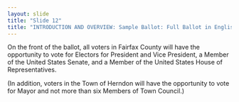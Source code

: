 ```yaml
---
layout: slide
title: "Slide 12"
title: "INTRODUCTION AND OVERVIEW: Sample Ballot: Full Ballot in English (Front)"
---
```


On the front of the ballot, all voters in Fairfax County will have the opportunity to vote for Electors for President and Vice President, a Member of the United States Senate, and a Member of the United States House of Representatives.

(In addition, voters in the Town of Herndon will have the opportunity to vote for Mayor and not more than six Members of Town Council.)
